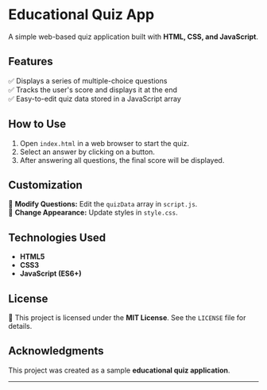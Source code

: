 

# Educational Quiz App  

A simple web-based quiz application built with **HTML, CSS, and JavaScript**.  

## Features  
✅ Displays a series of multiple-choice questions  
✅ Tracks the user's score and displays it at the end  
✅ Easy-to-edit quiz data stored in a JavaScript array  

## How to Use  
1. Open `index.html` in a web browser to start the quiz.  
2. Select an answer by clicking on a button.  
3. After answering all questions, the final score will be displayed.  

## Customization  
🔹 **Modify Questions:** Edit the `quizData` array in `script.js`.  
🔹 **Change Appearance:** Update styles in `style.css`.  

## Technologies Used  
- **HTML5**  
- **CSS3**  
- **JavaScript (ES6+)**  

## License  
📜 This project is licensed under the **MIT License**. See the `LICENSE` file for details.  

## Acknowledgments  
This project was created as a sample **educational quiz application**.  

---
